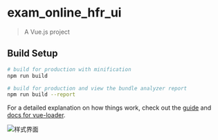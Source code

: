 # exam_online_hfr_ui

> A Vue.js project

## Build Setup

``` bash
# build for production with minification
npm run build

# build for production and view the bundle analyzer report
npm run build --report
```

For a detailed explanation on how things work, check out the [guide](http://vuejs-templates.github.io/webpack/) and [docs for vue-loader](http://vuejs.github.io/vue-loader).

![样式界面](样式界面.png)